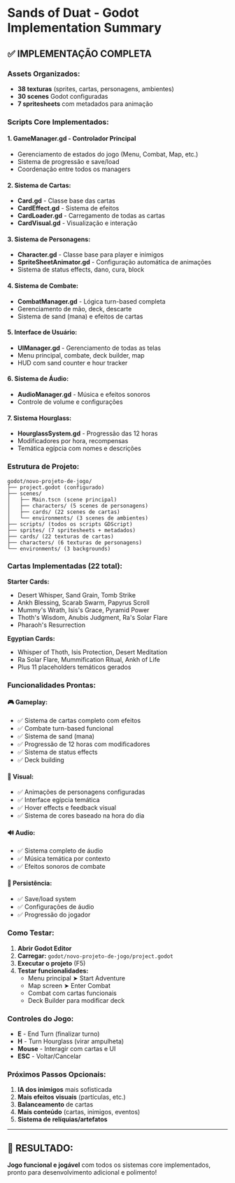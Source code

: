 # Sands of Duat - Godot Implementation Summary

## ✅ IMPLEMENTAÇÃO COMPLETA

### **Assets Organizados:**
- **38 texturas** (sprites, cartas, personagens, ambientes)
- **30 scenes** Godot configuradas
- **7 spritesheets** com metadados para animação

### **Scripts Core Implementados:**

#### **1. GameManager.gd** - Controlador Principal
- Gerenciamento de estados do jogo (Menu, Combat, Map, etc.)
- Sistema de progressão e save/load
- Coordenação entre todos os managers

#### **2. Sistema de Cartas:**
- **Card.gd** - Classe base das cartas
- **CardEffect.gd** - Sistema de efeitos
- **CardLoader.gd** - Carregamento de todas as cartas
- **CardVisual.gd** - Visualização e interação

#### **3. Sistema de Personagens:**
- **Character.gd** - Classe base para player e inimigos
- **SpriteSheetAnimator.gd** - Configuração automática de animações
- Sistema de status effects, dano, cura, block

#### **4. Sistema de Combate:**
- **CombatManager.gd** - Lógica turn-based completa
- Gerenciamento de mão, deck, descarte
- Sistema de sand (mana) e efeitos de cartas

#### **5. Interface de Usuário:**
- **UIManager.gd** - Gerenciamento de todas as telas
- Menu principal, combate, deck builder, map
- HUD com sand counter e hour tracker

#### **6. Sistema de Áudio:**
- **AudioManager.gd** - Música e efeitos sonoros
- Controle de volume e configurações

#### **7. Sistema Hourglass:**
- **HourglassSystem.gd** - Progressão das 12 horas
- Modificadores por hora, recompensas
- Temática egípcia com nomes e descrições

### **Estrutura de Projeto:**

```
godot/novo-projeto-de-jogo/
├── project.godot (configurado)
├── scenes/
│   ├── Main.tscn (scene principal)
│   ├── characters/ (5 scenes de personagens)
│   ├── cards/ (22 scenes de cartas)
│   └── environments/ (3 scenes de ambientes)
├── scripts/ (todos os scripts GDScript)
├── sprites/ (7 spritesheets + metadados)
├── cards/ (22 texturas de cartas)
├── characters/ (6 texturas de personagens)
└── environments/ (3 backgrounds)
```

### **Cartas Implementadas (22 total):**

**Starter Cards:**
- Desert Whisper, Sand Grain, Tomb Strike
- Ankh Blessing, Scarab Swarm, Papyrus Scroll
- Mummy's Wrath, Isis's Grace, Pyramid Power
- Thoth's Wisdom, Anubis Judgment, Ra's Solar Flare
- Pharaoh's Resurrection

**Egyptian Cards:**
- Whisper of Thoth, Isis Protection, Desert Meditation
- Ra Solar Flare, Mummification Ritual, Ankh of Life
- Plus 11 placeholders temáticos gerados

### **Funcionalidades Prontas:**

#### **🎮 Gameplay:**
- ✅ Sistema de cartas completo com efeitos
- ✅ Combate turn-based funcional
- ✅ Sistema de sand (mana)
- ✅ Progressão de 12 horas com modificadores
- ✅ Sistema de status effects
- ✅ Deck building

#### **🎨 Visual:**
- ✅ Animações de personagens configuradas
- ✅ Interface egípcia temática
- ✅ Hover effects e feedback visual
- ✅ Sistema de cores baseado na hora do dia

#### **🔊 Audio:**
- ✅ Sistema completo de áudio
- ✅ Música temática por contexto
- ✅ Efeitos sonoros de combate

#### **💾 Persistência:**
- ✅ Save/load system
- ✅ Configurações de áudio
- ✅ Progressão do jogador

### **Como Testar:**

1. **Abrir Godot Editor**
2. **Carregar:** `godot/novo-projeto-de-jogo/project.godot`
3. **Executar o projeto** (F5)
4. **Testar funcionalidades:**
   - Menu principal ➤ Start Adventure
   - Map screen ➤ Enter Combat
   - Combat com cartas funcionais
   - Deck Builder para modificar deck

### **Controles do Jogo:**
- **E** - End Turn (finalizar turno)
- **H** - Turn Hourglass (virar ampulheta)
- **Mouse** - Interagir com cartas e UI
- **ESC** - Voltar/Cancelar

### **Próximos Passos Opcionais:**
1. **IA dos inimigos** mais sofisticada
2. **Mais efeitos visuais** (partículas, etc.)
3. **Balanceamento** de cartas
4. **Mais conteúdo** (cartas, inimigos, eventos)
5. **Sistema de relíquias/artefatos**

---

## 🎯 **RESULTADO:**
**Jogo funcional e jogável** com todos os sistemas core implementados, pronto para desenvolvimento adicional e polimento!